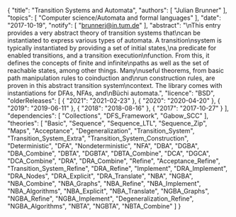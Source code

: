 {
    "title": "Transition Systems and Automata",
    "authors": [
        "Julian Brunner"
    ],
    "topics": [
        "Computer science/Automata and formal languages"
    ],
    "date": "2017-10-19",
    "notify": [
        "brunnerj@in.tum.de"
    ],
    "abstract": "\nThis entry provides a very abstract theory of transition systems that\ncan be instantiated to express various types of automata. A transition\nsystem is typically instantiated by providing a set of initial states,\na predicate for enabled transitions, and a transition execution\nfunction. From this, it defines the concepts of finite and infinite\npaths as well as the set of reachable states, among other things. Many\nuseful theorems, from basic path manipulation rules to coinduction and\nrun construction rules, are proven in this abstract transition system\ncontext. The library comes with instantiations for DFAs, NFAs, and\nBüchi automata.",
    "licence": "BSD",
    "olderReleases": [
        {
            "2021": "2021-02-23"
        },
        {
            "2020": "2020-04-20"
        },
        {
            "2019": "2019-06-11"
        },
        {
            "2018": "2018-08-16"
        },
        {
            "2017": "2017-10-27"
        }
    ],
    "dependencies": [
        "Collections",
        "DFS_Framework",
        "Gabow_SCC"
    ],
    "theories": [
        "Basic",
        "Sequence",
        "Sequence_LTL",
        "Sequence_Zip",
        "Maps",
        "Acceptance",
        "Degeneralization",
        "Transition_System",
        "Transition_System_Extra",
        "Transition_System_Construction",
        "Deterministic",
        "DFA",
        "Nondeterministic",
        "NFA",
        "DBA",
        "DGBA",
        "DBA_Combine",
        "DBTA",
        "DGBTA",
        "DBTA_Combine",
        "DCA",
        "DGCA",
        "DCA_Combine",
        "DRA",
        "DRA_Combine",
        "Refine",
        "Acceptance_Refine",
        "Transition_System_Refine",
        "DRA_Refine",
        "Implement",
        "DRA_Implement",
        "DRA_Nodes",
        "DRA_Explicit",
        "DRA_Translate",
        "NBA",
        "NGBA",
        "NBA_Combine",
        "NBA_Graphs",
        "NBA_Refine",
        "NBA_Implement",
        "NBA_Algorithms",
        "NBA_Explicit",
        "NBA_Translate",
        "NGBA_Graphs",
        "NGBA_Refine",
        "NGBA_Implement",
        "Degeneralization_Refine",
        "NGBA_Algorithms",
        "NBTA",
        "NGBTA",
        "NBTA_Combine"
    ]
}